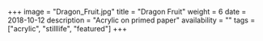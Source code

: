 +++
image = "Dragon_Fruit.jpg"
title = "Dragon Fruit"
weight = 6
date = 2018-10-12
description = "Acrylic on primed paper"
availability = ""
tags = ["acrylic", "stilllife", "featured"]
+++